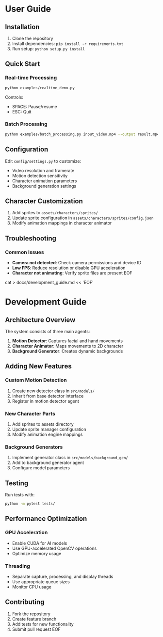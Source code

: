 # User Guide
## Installation
1. Clone the repository
2. Install dependencies: `pip install -r requirements.txt`
3. Run setup: `python setup.py install`

## Quick Start
### Real-time Processing
``` bash
python examples/realtime_demo.py
```
Controls:
- SPACE: Pause/resume
- ESC: Quit

### Batch Processing
``` bash
python examples/batch_processing.py input_video.mp4 --output result.mp4
```
## Configuration
Edit `config/settings.py` to customize:
- Video resolution and framerate
- Motion detection sensitivity
- Character animation parameters
- Background generation settings

## Character Customization
1. Add sprites to `assets/characters/sprites/`
2. Update sprite configuration in `assets/characters/sprites/config.json`
3. Modify animation mappings in character animator

## Troubleshooting
### Common Issues
- **Camera not detected**: Check camera permissions and device ID
- **Low FPS**: Reduce resolution or disable GPU acceleration
- **Character not animating**: Verify sprite files are present EOF

cat > docs/development_guide.md << 'EOF'
# Development Guide
## Architecture Overview
The system consists of three main agents:
1. **Motion Detector**: Captures facial and hand movements
2. **Character Animator**: Maps movements to 2D character
3. **Background Generator**: Creates dynamic backgrounds

## Adding New Features
### Custom Motion Detection
1. Create new detector class in `src/models/`
2. Inherit from base detector interface
3. Register in motion detector agent

### New Character Parts
1. Add sprites to assets directory
2. Update sprite manager configuration
3. Modify animation engine mappings

### Background Generators
1. Implement generator class in `src/models/background_gen/`
2. Add to background generator agent
3. Configure model parameters

## Testing
Run tests with:
``` bash
python -m pytest tests/
```
## Performance Optimization
### GPU Acceleration
- Enable CUDA for AI models
- Use GPU-accelerated OpenCV operations
- Optimize memory usage

### Threading
- Separate capture, processing, and display threads
- Use appropriate queue sizes
- Monitor CPU usage

## Contributing
1. Fork the repository
2. Create feature branch
3. Add tests for new functionality
4. Submit pull request EOF
